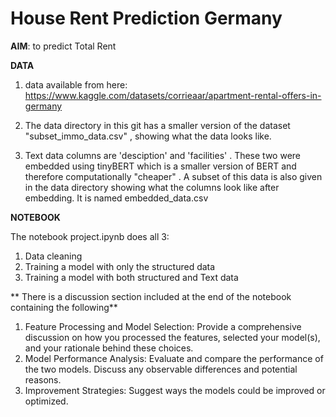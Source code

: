 # House Rent Prediction Germany

**AIM**: to predict Total Rent  


**DATA**

1. data available from here: https://www.kaggle.com/datasets/corrieaar/apartment-rental-offers-in-germany

2. The data directory in this git has a smaller version of the dataset "subset_immo_data.csv" , showing what the data looks like.

3. Text data columns are 'desciption' and 'facilities' . These two were embedded using tinyBERT which is a smaller version of BERT and therefore computationally "cheaper" . A subset of this data is also given in the data directory showing what the columns look like after embedding. It is named embedded_data.csv 


**NOTEBOOK**

The notebook project.ipynb does all 3: 
1. Data cleaning
2. Training a model with only the structured data
3. Training a model with both structured and Text data

** There is a discussion section included at the end of the notebook containing the following**
1. Feature Processing and Model Selection: Provide a comprehensive discussion on how you processed the features, selected your model(s), and your rationale behind these choices.
2. Model Performance Analysis: Evaluate and compare the performance of the two models. Discuss any observable differences and potential reasons.
3. Improvement Strategies: Suggest ways the models could be improved or optimized.
